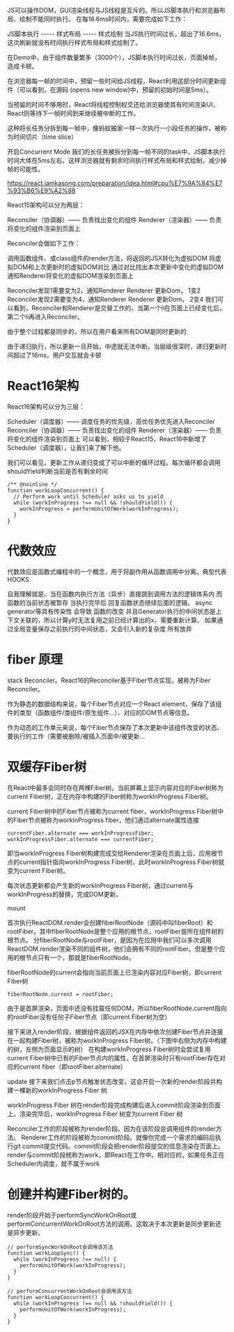 JS可以操作DOM，GUI渲染线程与JS线程是互斥的。所以JS脚本执行和浏览器布局、绘制不能同时执行。
在每16.6ms时间内，需要完成如下工作：

JS脚本执行 -----  样式布局 ----- 样式绘制
当JS执行时间过长，超出了16.6ms，这次刷新就没有时间执行样式布局和样式绘制了。

在Demo中，由于组件数量繁多（3000个），JS脚本执行时间过长，页面掉帧，造成卡顿。

在浏览器每一帧的时间中，预留一些时间给JS线程，React利用这部分时间更新组件（可以看到，在源码 (opens new window)中，预留的初始时间是5ms）。

当预留的时间不够用时，React将线程控制权交还给浏览器使其有时间渲染UI，React则等待下一帧时间到来继续被中断的工作。

这种将长任务分拆到每一帧中，像蚂蚁搬家一样一次执行一小段任务的操作，被称为时间切片（time slice）

开启Concurrent Mode
我们的长任务被拆分到每一帧不同的task中，JS脚本执行时间大体在5ms左右，这样浏览器就有剩余时间执行样式布局和样式绘制，减少掉帧的可能性。

https://react.iamkasong.com/preparation/idea.html#cpu%E7%9A%84%E7%93%B6%E9%A2%88


React15架构可以分为两层：

Reconciler（协调器）—— 负责找出变化的组件
Renderer（渲染器）—— 负责将变化的组件渲染到页面上

Reconciler会做如下工作：

调用函数组件、或class组件的render方法，将返回的JSX转化为虚拟DOM
将虚拟DOM和上次更新时的虚拟DOM对比
通过对比找出本次更新中变化的虚拟DOM
通知Renderer将变化的虚拟DOM渲染到页面上

Reconciler发现1需要变为2，通知Renderer
Renderer 更新Dom， 1变2
Reconciler发现2需要变为4，通知Renderer
Renderer 更新Dom， 2变4
我们可以看到，Reconciler和Renderer是交替工作的，当第一个li在页面上已经变化后，第二个li再进入Reconciler。

由于整个过程都是同步的，所以在用户看来所有DOM是同时更新的

由于递归执行，所以更新一旦开始，中途就无法中断。当层级很深时，递归更新时间超过了16ms，用户交互就会卡顿


# React16架构
React16架构可以分为三层：

Scheduler（调度器）—— 调度任务的优先级，高优任务优先进入Reconciler
Reconciler（协调器）—— 负责找出变化的组件
Renderer（渲染器）—— 负责将变化的组件渲染到页面上
可以看到，相较于React15，React16中新增了Scheduler（调度器），让我们来了解下他。

我们可以看见，更新工作从递归变成了可以中断的循环过程。每次循环都会调用shouldYield判断当前是否有剩余时间
```
/** @noinline */
function workLoopConcurrent() {
  // Perform work until Scheduler asks us to yield
  while (workInProgress !== null && !shouldYield()) {
    workInProgress = performUnitOfWork(workInProgress);
  }
}
```

# 代数效应

代数效应是函数式编程中的一个概念，用于将副作用从函数调用中分离。典型代表HOOKS

自我理解就是。当在函数内执行方法（异步）直接跳到调用方法的逻辑体系内 而函数的当前状态被暂存 当执行完毕后 回复函数状态继续后面的逻辑。 async generator等具有传染性 会导致 函数的改变
并且Generator执行的中间状态是上下文关联的，所以计算y时无法复用之前已经计算出的x，需要重新计算。
如果通过全局变量保存之前执行的中间状态，又会引入新的复杂度
所有放弃


# fiber 原理
stack Reconciler。React16的Reconciler基于Fiber节点实现，被称为Fiber Reconciler。

作为静态的数据结构来说，每个Fiber节点对应一个React element，保存了该组件的类型（函数组件/类组件/原生组件...）、对应的DOM节点等信息。

作为动态的工作单元来说，每个Fiber节点保存了本次更新中该组件改变的状态、要执行的工作（需要被删除/被插入页面中/被更新...

# 双缓存Fiber树

在React中最多会同时存在两棵Fiber树。当前屏幕上显示内容对应的Fiber树称为current Fiber树，正在内存中构建的Fiber树称为workInProgress Fiber树。

current Fiber树中的Fiber节点被称为current fiber，workInProgress Fiber树中的Fiber节点被称为workInProgress fiber，他们通过alternate属性连接

```
currentFiber.alternate === workInProgressFiber;
workInProgressFiber.alternate === currentFiber;
```
即当workInProgress Fiber树构建完成交给Renderer渲染在页面上后，应用根节点的current指针指向workInProgress Fiber树，此时workInProgress Fiber树就变为current Fiber树。

每次状态更新都会产生新的workInProgress Fiber树，通过current与workInProgress的替换，完成DOM更新。



mount

首次执行ReactDOM.render会创建fiberRootNode（源码中叫fiberRoot）和rootFiber。其中fiberRootNode是整个应用的根节点，rootFiber是<App/>所在组件树的根节点。
分fiberRootNode与rootFiber，是因为在应用中我们可以多次调用ReactDOM.render渲染不同的组件树，他们会拥有不同的rootFiber。但是整个应用的根节点只有一个，那就是fiberRootNode。

fiberRootNode的current会指向当前页面上已渲染内容对应Fiber树，即current Fiber树

```
fiberRootNode.current = rootFiber;
```
由于是首屏渲染，页面中还没有挂载任何DOM，所以fiberRootNode.current指向的rootFiber没有任何子Fiber节点（即current Fiber树为空）

接下来进入render阶段，根据组件返回的JSX在内存中依次创建Fiber节点并连接在一起构建Fiber树，被称为workInProgress Fiber树。（下图中右侧为内存中构建的树，左侧为页面显示的树）
在构建workInProgress Fiber树时会尝试复用current Fiber树中已有的Fiber节点内的属性，在首屏渲染时只有rootFiber存在对应的current fiber（即rootFiber.alternate）


update
接下来我们点击p节点触发状态改变，这会开启一次新的render阶段并构建一棵新的workInProgress Fiber 树

workInProgress Fiber 树在render阶段完成构建后进入commit阶段渲染到页面上。渲染完毕后，workInProgress Fiber 树变为current Fiber 树

Reconciler工作的阶段被称为render阶段。因为在该阶段会调用组件的render方法。
Renderer工作的阶段被称为commit阶段。就像你完成一个需求的编码后执行git commit提交代码。commit阶段会把render阶段提交的信息渲染在页面上。
render与commit阶段统称为work，即React在工作中。相对应的，如果任务正在Scheduler内调度，就不属于work


# 创建并构建Fiber树的。

render阶段开始于performSyncWorkOnRoot或performConcurrentWorkOnRoot方法的调用。这取决于本次更新是同步更新还是异步更新。

```
// performSyncWorkOnRoot会调用该方法
function workLoopSync() {
  while (workInProgress !== null) {
    performUnitOfWork(workInProgress);
  }
}

// performConcurrentWorkOnRoot会调用该方法
function workLoopConcurrent() {
  while (workInProgress !== null && !shouldYield()) {
    performUnitOfWork(workInProgress);
  }
}
```

